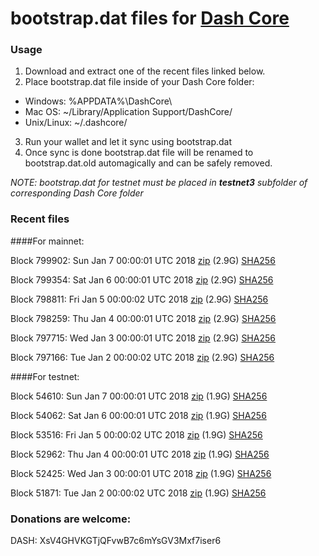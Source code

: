 # bootstrap.dat files for [Dash Core](https://www.dash.org)

### Usage

1. Download and extract one of the recent files linked below.
2. Place bootstrap.dat file inside of your Dash Core folder:
 - Windows: %APPDATA%\DashCore\
 - Mac OS: ~/Library/Application Support/DashCore/
 - Unix/Linux: ~/.dashcore/
3. Run your wallet and let it sync using bootstrap.dat
4. Once sync is done bootstrap.dat file will be renamed to bootstrap.dat.old automagically and can be safely removed.

_NOTE: bootstrap.dat for testnet must be placed in **testnet3** subfolder of corresponding Dash Core folder_

### Recent files

####For mainnet:

Block 799902: Sun Jan  7 00:00:01 UTC 2018 [zip](https://transfer.sh/husY6/bootstrap.dat.20180107.zip) (2.9G) [SHA256](https://transfer.sh/PSqdB/sha256.txt)

Block 799354: Sat Jan  6 00:00:01 UTC 2018 [zip](https://transfer.sh/6zUH7/bootstrap.dat.20180106.zip) (2.9G) [SHA256](https://transfer.sh/PeBh2/sha256.txt)

Block 798811: Fri Jan  5 00:00:02 UTC 2018 [zip](https://transfer.sh/8K96V/bootstrap.dat.20180105.zip) (2.9G) [SHA256](https://transfer.sh/dTYHW/sha256.txt)

Block 798259: Thu Jan  4 00:00:01 UTC 2018 [zip](https://transfer.sh/9bzWj/bootstrap.dat.20180104.zip) (2.9G) [SHA256](https://transfer.sh/1pUqD/sha256.txt)

Block 797715: Wed Jan  3 00:00:01 UTC 2018 [zip](https://transfer.sh/shgcG/bootstrap.dat.20180103.zip) (2.9G) [SHA256](https://transfer.sh/OAAAx/sha256.txt)

Block 797166: Tue Jan  2 00:00:02 UTC 2018 [zip](https://transfer.sh/15vDAm/bootstrap.dat.20180102.zip) (2.9G) [SHA256](https://transfer.sh/bN5Jb/sha256.txt)

####For testnet:

Block 54610: Sun Jan  7 00:00:01 UTC 2018 [zip](https://transfer.sh/XmYBs/bootstrap.dat.20180107.zip) (1.9G) [SHA256](https://transfer.sh/bKcBK/sha256.txt)

Block 54062: Sat Jan  6 00:00:01 UTC 2018 [zip](https://transfer.sh/Pa4VC/bootstrap.dat.20180106.zip) (1.9G) [SHA256](https://transfer.sh/KFfJr/sha256.txt)

Block 53516: Fri Jan  5 00:00:02 UTC 2018 [zip](https://transfer.sh/x18X1/bootstrap.dat.20180105.zip) (1.9G) [SHA256](https://transfer.sh/E2Kx9/sha256.txt)

Block 52962: Thu Jan  4 00:00:01 UTC 2018 [zip](https://transfer.sh/PvEfS/bootstrap.dat.20180104.zip) (1.9G) [SHA256](https://transfer.sh/xpf0g/sha256.txt)

Block 52425: Wed Jan  3 00:00:01 UTC 2018 [zip](https://transfer.sh/ENEVB/bootstrap.dat.20180103.zip) (1.9G) [SHA256](https://transfer.sh/tGEBT/sha256.txt)

Block 51871: Tue Jan  2 00:00:02 UTC 2018 [zip](https://transfer.sh/5Ae44/bootstrap.dat.20180102.zip) (1.9G) [SHA256](https://transfer.sh/EWFO0/sha256.txt)

### Donations are welcome:

DASH: XsV4GHVKGTjQFvwB7c6mYsGV3Mxf7iser6
